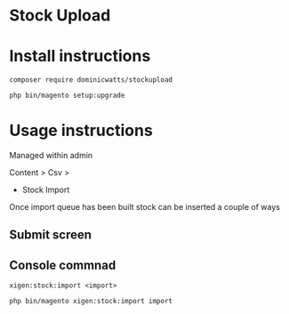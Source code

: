 # Stock Upload # 

# Install instructions #

`composer require dominicwatts/stockupload`

`php bin/magento setup:upgrade`

# Usage instructions #

Managed within admin

Content > Csv >
  - Stock Import

Once import queue has been built stock can be inserted a couple of ways

## Submit screen ##

  

## Console commnad ## 

`xigen:stock:import <import>`

`php bin/magento xigen:stock:import import`
